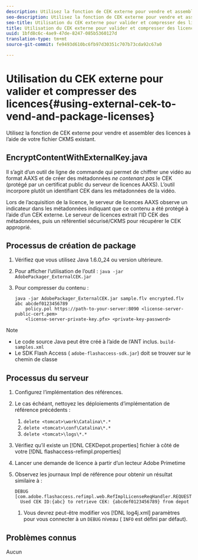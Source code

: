 ```yaml
---
description: Utilisez la fonction de CEK externe pour vendre et assembler des licences à l’aide de votre fichier CKMS existant.
seo-description: Utilisez la fonction de CEK externe pour vendre et assembler des licences à l’aide de votre fichier CKMS existant.
seo-title: Utilisation du CEK externe pour valider et compresser des licences
title: Utilisation du CEK externe pour valider et compresser des licences
uuid: 1bfd8c6c-4ae9-47de-8247-085b5360127d
translation-type: tm+mt
source-git-commit: fe9493d610bc6fb97d30351c707b73cda92c67a0

---
```



# Utilisation du CEK externe pour valider et compresser des licences{#using-external-cek-to-vend-and-package-licenses}

Utilisez la fonction de CEK externe pour vendre et assembler des licences à l’aide de votre fichier CKMS existant.

## EncryptContentWithExternalKey.java

Il s’agit d’un outil de ligne de commande qui permet de chiffrer une vidéo au format AAXS et de créer des métadonnées *ne contenant pas* le CEK (protégé par un certificat public du serveur de licences AAXS). L’outil incorpore plutôt un identifiant CEK dans les métadonnées de la vidéo.

Lors de l’acquisition de la licence, le serveur de licences AAXS observe un indicateur dans les métadonnées indiquant que ce contenu a été protégé à l’aide d’un CEK externe. Le serveur de licences extrait l’ID CEK des métadonnées, puis un référentiel sécurisé/CKMS pour récupérer le CEK approprié.

## Processus de création de package

1. Vérifiez que vous utilisez Java 1.6.0_24 ou version ultérieure.
1. Pour afficher l’utilisation de l’outil : `java -jar AdobePackager_ExternalCEK.jar`
1. Pour compresser du contenu :

   ```
   java -jar AdobePackager_ExternalCEK.jar sample.flv encrypted.flv abc abcdef0123456789 
       policy.pol https://path-to-your-server:8090 <license-server-public-cert.pem> 
       <license-server-private-key.pfx> <private-key-password>
   ```

>[!NOTE]
>
>* Le code source Java peut être créé à l’aide de l’ANT inclus. `build-samples.xml`
>* Le SDK Flash Access ( `adobe-flashaccess-sdk.jar`) doit se trouver sur le chemin de classe
>



## Processus du serveur

1. Configurez l’implémentation des références.
1. Le cas échéant, nettoyez les déploiements d’implémentation de référence précédents :

   1. `delete <tomcat>\work\Catalina\*.*`
   1. `delete <tomcat>\conf\Catalina\*.*`
   1. `delete <tomcat>\logs\*.*`

1. Vérifiez qu’il existe un [!DNL CEKDepot.properties] fichier à côté de votre [!DNL flashaccess-refimpl.properties]

1. Lancer une demande de licence à partir d’un lecteur Adobe Primetime
1. Observez les journaux Impl de référence pour obtenir un résultat similaire à :

   ```
   DEBUG [com.adobe.flashaccess.refimpl.web.RefImplLicenseReqHandler.REQUESTS] 
     Used CEK ID:{abc} to retrieve CEK: {abcdef0123456789} from depot
   ```

   1. Vous devrez peut-être modifier vos [!DNL log4j.xml] paramètres pour vous connecter à un `DEBUG` niveau ( `INFO` est défini par défaut).

## Problèmes connus

Aucun
